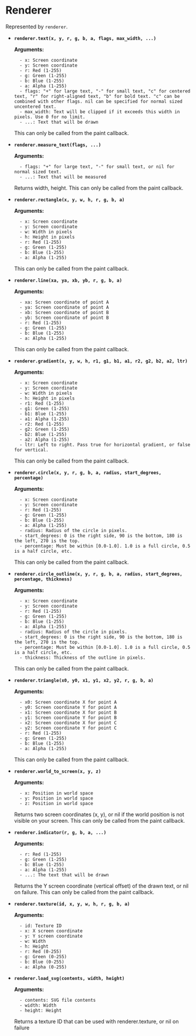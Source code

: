 # Renderer

Represented by `renderer`.

* **`renderer.text(x, y, r, g, b, a, flags, max_width, ...)`**
	
	**Arguments:**
	
		- x: Screen coordinate
		- y: Screen coordinate
		- r: Red (1-255)
		- g: Green (1-255)
		- b: Blue (1-255)
		- a: Alpha (1-255)
		- flags: "+" for large text, "-" for small text, "c" for centered text, "r" for right-aligned text, "b" for bold text. "c" can be combined with other flags. nil can be specified for normal sized uncentered text.
		- max_width: Text will be clipped if it exceeds this width in pixels. Use 0 for no limit.
		- ...: Text that will be drawn
	
	This can only be called from the paint callback.
	

* **`renderer.measure_text(flags, ...)`**
	
	**Arguments:**
	
		- flags: "+" for large text, "-" for small text, or nil for normal sized text.
		- ...: Text that will be measured
	
	Returns width, height. This can only be called from the paint callback.
	

* **`renderer.rectangle(x, y, w, h, r, g, b, a)`**
	
	**Arguments:**
	
		- x: Screen coordinate
		- y: Screen coordinate
		- w: Width in pixels
		- h: Height in pixels
		- r: Red (1-255)
		- g: Green (1-255)
		- b: Blue (1-255)
		- a: Alpha (1-255)
	
	This can only be called from the paint callback.
	

* **`renderer.line(xa, ya, xb, yb, r, g, b, a)`**
	
	**Arguments:**
	
		- xa: Screen coordinate of point A
		- ya: Screen coordinate of point A
		- xb: Screen coordinate of point B
		- yb: Screen coordinate of point B
		- r: Red (1-255)
		- g: Green (1-255)
		- b: Blue (1-255)
		- a: Alpha (1-255)
	
	This can only be called from the paint callback.
	

* **`renderer.gradient(x, y, w, h, r1, g1, b1, a1, r2, g2, b2, a2, ltr)`**
	
	**Arguments:**
	
		- x: Screen coordinate
		- y: Screen coordinate
		- w: Width in pixels
		- h: Height in pixels
		- r1: Red (1-255)
		- g1: Green (1-255)
		- b1: Blue (1-255)
		- a1: Alpha (1-255)
		- r2: Red (1-255)
		- g2: Green (1-255)
		- b2: Blue (1-255)
		- a2: Alpha (1-255)
		- ltr: Left to right. Pass true for horizontal gradient, or false for vertical.
	
	This can only be called from the paint callback.
	

* **`renderer.circle(x, y, r, g, b, a, radius, start_degrees, percentage)`**
	
	**Arguments:**
	
		- x: Screen coordinate
		- y: Screen coordinate
		- r: Red (1-255)
		- g: Green (1-255)
		- b: Blue (1-255)
		- a: Alpha (1-255)
		- radius: Radius of the circle in pixels.
		- start_degrees: 0 is the right side, 90 is the bottom, 180 is the left, 270 is the top.
		- percentage: Must be within [0.0-1.0]. 1.0 is a full circle, 0.5 is a half circle, etc.
	
	This can only be called from the paint callback.
	

* **`renderer.circle_outline(x, y, r, g, b, a, radius, start_degrees, percentage, thickness)`**
	
	**Arguments:**
	
		- x: Screen coordinate
		- y: Screen coordinate
		- r: Red (1-255)
		- g: Green (1-255)
		- b: Blue (1-255)
		- a: Alpha (1-255)
		- radius: Radius of the circle in pixels.
		- start_degrees: 0 is the right side, 90 is the bottom, 180 is the left, 270 is the top.
		- percentage: Must be within [0.0-1.0]. 1.0 is a full circle, 0.5 is a half circle, etc.
		- thickness: Thickness of the outline in pixels.
	
	This can only be called from the paint callback.
	

* **`renderer.triangle(x0, y0, x1, y1, x2, y2, r, g, b, a)`**
	
	**Arguments:**
	
		- x0: Screen coordinate X for point A
		- y0: Screen coordinate Y for point A
		- x1: Screen coordinate X for point B
		- y1: Screen coordinate Y for point B
		- x2: Screen coordinate X for point C
		- y2: Screen coordinate Y for point C
		- r: Red (1-255)
		- g: Green (1-255)
		- b: Blue (1-255)
		- a: Alpha (1-255)
	
	This can only be called from the paint callback.
	

* **`renderer.world_to_screen(x, y, z)`**
	
	**Arguments:**
	
		- x: Position in world space
		- y: Position in world space
		- z: Position in world space
	
	Returns two screen coordinates (x, y), or nil if the world position is not visible on your screen. This can only be called from the paint callback.
	

* **`renderer.indicator(r, g, b, a, ...)`**
	
	**Arguments:**
	
		- r: Red (1-255)
		- g: Green (1-255)
		- b: Blue (1-255)
		- a: Alpha (1-255)
		- ...: The text that will be drawn
	
	Returns the Y screen coordinate (vertical offset) of the drawn text, or nil on failure. This can only be called from the paint callback.
	

* **`renderer.texture(id, x, y, w, h, r, g, b, a)`**
	
	**Arguments:**
	
		- id: Texture ID
		- x: X screen coordinate
		- y: Y screen coordinate
		- w: Width
		- h: Height
		- r: Red (0-255)
		- g: Green (0-255)
		- b: Blue (0-255)
		- a: Alpha (0-255)
	

* **`renderer.load_svg(contents, width, height)`**
	
	**Arguments:**
	
		- contents: SVG file contents
		- width: Width
		- height: Height
	
	Returns a texture ID that can be used with renderer.texture, or nil on failure
	
